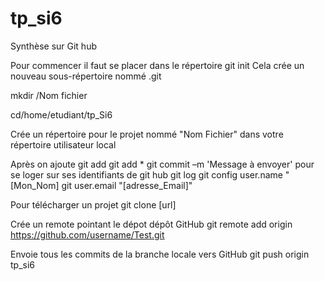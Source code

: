 # tp_si6

Synthèse sur Git hub

Pour commencer il faut se placer dans le répertoire git init
Cela crée un nouveau sous-répertoire nommé .git

mkdir /Nom fichier

cd/home/etudiant/tp_Si6

Crée un répertoire pour le projet nommé "Nom Fichier" dans votre répertoire utilisateur local

Après on ajoute git add <nomFichier>
git add *
git commit –m 'Message à envoyer'
pour se loger sur ses identifiants de git hub git log
git config user.name "[Mon_Nom]
git user.email "[adresse_Email]"

Pour télécharger un projet git clone [url]

Crée un remote  pointant le dépot dépôt GitHub
git remote add origin https://github.com/username/Test.git

Envoie tous les commits de la branche locale vers GitHub
git push origin tp_si6


